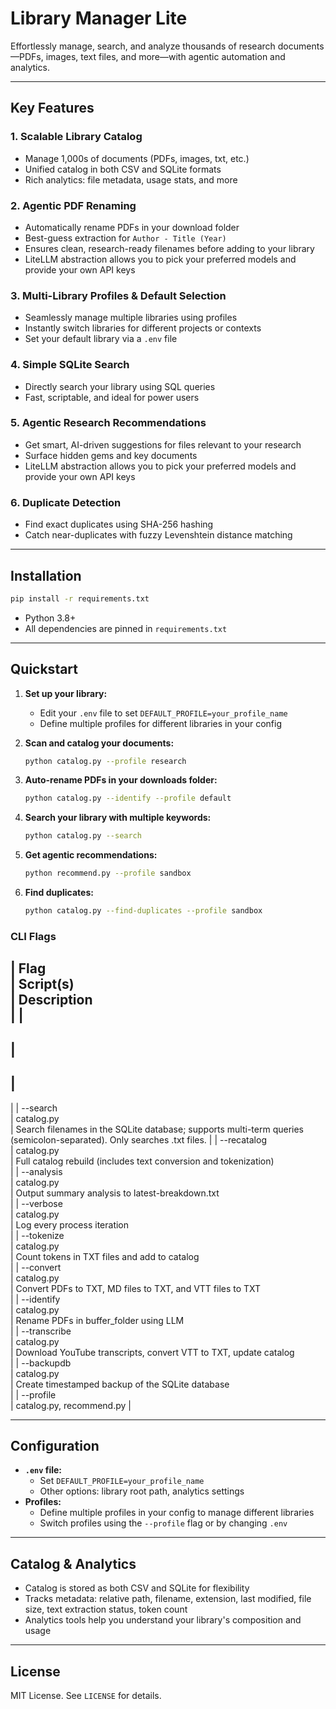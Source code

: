 # Library Manager Lite

Effortlessly manage, search, and analyze thousands of research documents—PDFs, images, text files, and more—with agentic automation and analytics.

---

## Key Features

### 1. Scalable Library Catalog
- Manage 1,000s of documents (PDFs, images, txt, etc.)
- Unified catalog in both CSV and SQLite formats
- Rich analytics: file metadata, usage stats, and more

### 2. Agentic PDF Renaming
- Automatically rename PDFs in your download folder
- Best-guess extraction for `Author - Title (Year)`
- Ensures clean, research-ready filenames before adding to your library
- LiteLLM abstraction allows you to pick your preferred models and provide your own API keys

### 3. Multi-Library Profiles & Default Selection
- Seamlessly manage multiple libraries using profiles
- Instantly switch libraries for different projects or contexts
- Set your default library via a `.env` file

### 4. Simple SQLite Search
- Directly search your library using SQL queries
- Fast, scriptable, and ideal for power users

### 5. Agentic Research Recommendations
- Get smart, AI-driven suggestions for files relevant to your research
- Surface hidden gems and key documents
- LiteLLM abstraction allows you to pick your preferred models and provide your own API keys

### 6. Duplicate Detection
- Find exact duplicates using SHA-256 hashing
- Catch near-duplicates with fuzzy Levenshtein distance matching

---

## Installation

```bash
pip install -r requirements.txt
```
- Python 3.8+
- All dependencies are pinned in `requirements.txt`

---

## Quickstart

1. **Set up your library:**
   - Edit your `.env` file to set `DEFAULT_PROFILE=your_profile_name`
   - Define multiple profiles for different libraries in your config

2. **Scan and catalog your documents:**
   ```bash
   python catalog.py --profile research
   ```

3. **Auto-rename PDFs in your downloads folder:**
   ```bash
   python catalog.py --identify --profile default
   ```

4. **Search your library with multiple keywords:**
   ```bash
   python catalog.py --search
   ```

5. **Get agentic recommendations:**
   ```bash
   python recommend.py --profile sandbox
   ```

6. **Find duplicates:**
   ```bash
   python catalog.py --find-duplicates --profile sandbox
   ```


### CLI Flags

|
 Flag          
|
 Script(s)         
|
 Description                                                                 
|
|
---------------
|
-------------------
|
-----------------------------------------------------------------------------
|
|
 --search      
|
 catalog.py        
|
 Search filenames in the SQLite database; supports multi-term queries (semicolon-separated). Only searches .txt files. 
|
|
 --recatalog   
|
 catalog.py        
|
 Full catalog rebuild (includes text conversion and tokenization)            
|
|
 --analysis    
|
 catalog.py        
|
 Output summary analysis to latest-breakdown.txt                             
|
|
 --verbose     
|
 catalog.py        
|
 Log every process iteration                                                 
|
|
 --tokenize    
|
 catalog.py        
|
 Count tokens in TXT files and add to catalog                                
|
|
 --convert     
|
 catalog.py        
|
 Convert PDFs to TXT, MD files to TXT, and VTT files to TXT                  
|
|
 --identify    
|
 catalog.py        
|
 Rename PDFs in buffer_folder using LLM                                      
|
|
 --transcribe  
|
 catalog.py        
|
 Download YouTube transcripts, convert VTT to TXT, update catalog            
|
|
 --backupdb    
|
 catalog.py        
|
 Create timestamped backup of the SQLite database                            
|
|
 --profile     
|
 catalog.py, recommend.py 
|

---

## Configuration

- **`.env` file:**
  - Set `DEFAULT_PROFILE=your_profile_name`
  - Other options: library root path, analytics settings
- **Profiles:**
  - Define multiple profiles in your config to manage different libraries
  - Switch profiles using the `--profile` flag or by changing `.env`

---

## Catalog & Analytics

- Catalog is stored as both CSV and SQLite for flexibility
- Tracks metadata: relative path, filename, extension, last modified, file size, text extraction status, token count
- Analytics tools help you understand your library's composition and usage

---

## License

MIT License. See `LICENSE` for details.
